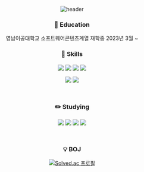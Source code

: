 <div width="100%" align="center">
  
  ![header](https://capsule-render.vercel.app/api?type=transparent&color=auto&height=300&section=header&text=BAE%20JINSU&fontSize=90)
  
</div>


<div align="center">

### 🏫 Education

영남이공대학교 소프트웨어콘텐츠계열 재학중 2023년 3월 ~ <br>

  
<h3 align="center">🌱 Skills </h3>
<p align="center">
  <img src="https://img.shields.io/badge/Java-ED8B00?style=for-the-badge&logo=openjdk&logoColor=white" align="center">
  <img src="https://img.shields.io/badge/Python-3776AB?style=for-the-badge&logo=python&logoColor=white" align="center">
  <img src="https://img.shields.io/badge/HTML5-E34F26?style=for-the-badge&logo=html5&logoColor=white" align="center">
  <img src="https://img.shields.io/badge/C-00599C?style=for-the-badge&logo=c&logoColor=white" align="center"/>
</p>
<p align="center">
  <img src="https://img.shields.io/badge/CSS3-1572B6?style=for-the-badge&logo=css3&logoColor=white" align="center"/>
  <img src="https://img.shields.io/badge/JavaScript-F7DF1E?style=for-the-badge&logo=JavaScript&logoColor=white" align="center"/>
</p><br>

<h3 align="center">✏️ Studying</h3>
<p align="center">
  <img src="https://img.shields.io/badge/Java-ED8B00?style=for-the-badge&logo=openjdk&logoColor=white" align="center"/>
  <img src="https://img.shields.io/badge/React-61DAFB?style=for-the-badge&logo=react&logoColor=white" align="center"/>
  <img src="https://img.shields.io/badge/Spring-6DB33F?style=for-the-badge&logo=spring&logoColor=white" align="center"/>
  <img src="https://img.shields.io/badge/PHP-777BB4?style=for-the-badge&logo=php&logoColor=white" align="center"/>
</p>
<br>

<h3 align="center">💡 BOJ</h3>
<p align="center">
  
  [![Solved.ac 프로필](http://mazassumnida.wtf/api/generate_badge?boj=bjs7898)](https://solved.ac/bjs7898)

</p>

</div>
<!--
**JinsuBae2/JinsuBae2** is a ✨ _special_ ✨ repository because its `README.md` (this file) appears on your GitHub profile.

Here are some ideas to get you started:

- 🔭 I’m currently working on ...
- 🌱 I’m currently learning ...
- 👯 I’m looking to collaborate on ...
- 🤔 I’m looking for help with ...
- 💬 Ask me about ...
- 📫 How to reach me: ...
- 😄 Pronouns: ...
- ⚡ Fun fact: ...
-->

